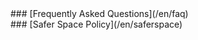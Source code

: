 <section id="saferspace" class="bg-lightblue container-fluid content-section text-center">
<div class="row">
<div class="col-lg-5 col-lg-offset-1"  markdown="1">
### [Frequently Asked Questions](/en/faq)
</div>

<div class="col-lg-5" markdown="1">
### [Safer Space Policy](/en/saferspace)
</div>
</div>
</section>
